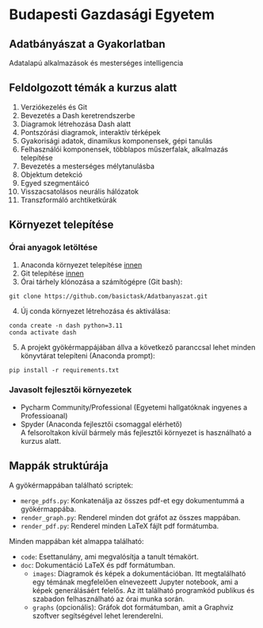 # Budapesti Gazdasági Egyetem 
## Adatbányászat a Gyakorlatban
Adatalapú alkalmazások és mesterséges intelligencia

## Feldolgozott témák a kurzus alatt
1. Verziókezelés és Git
2. Bevezetés a Dash keretrendszerbe
3. Diagramok létrehozása Dash alatt
4. Pontszórási diagramok, interaktív térképek
5. Gyakorisági adatok, dinamikus komponensek, gépi tanulás
6. Felhasználói komponensek, többlapos műszerfalak, alkalmazás telepítése
7. Bevezetés a mesterséges mélytanulásba
8. Objektum detekció
9. Egyed szegmentáicó
10. Visszacsatolásos neurális hálózatok
11. Transzformáló archtiketkúrák

## Környezet telepítése
### Órai anyagok letöltése
1. Anaconda környezet telepítése [innen](https://www.anaconda.com/download)
2. Git telepítése [innen](https://git-scm.com/downloads)
3. Órai tárhely klónozása a számítógépre (Git bash):
```
git clone https://github.com/basictask/Adatbanyaszat.git
```
4. Új conda környezet létrehozása és aktiválása:
```
conda create -n dash python=3.11
conda activate dash
```
5. A projekt gyökérmappájában állva a következő 		paranccsal lehet minden könyvtárat telepíteni (Anaconda prompt): 
```
pip install -r requirements.txt
```

### Javasolt fejlesztői környezetek
- Pycharm Community/Professional (Egyetemi hallgatóknak ingyenes a Professioanal)
- Spyder (Anaconda fejlesztői csomaggal elérhető)  
A felsoroltakon kívül bármely más fejlesztői környezet is használható a kurzus alatt. 

## Mappák struktúrája
A gyökérmappában található scriptek:  
- `merge_pdfs.py`: Konkatenálja az összes pdf-et egy dokumentummá a gyökérmappába.  
- `render_graph.py`: Renderel minden dot gráfot az összes mappában.  
- `render_pdf.py`: Renderel minden LaTeX fájlt pdf formátumba.  
    
Minden mappában két almappa található:  
- `code`: Esettanulány, ami megvalósítja a tanult témakört.  
- `doc`: Dokumentáció LaTeX és pdf formátumban.  
	- `images`: Diagramok és képek a dokumentációban. Itt megtalálható egy témának megfelelően elnevezeett Jupyter notebook, ami a képek generálásáért felelős. Az itt található programkód publikus és szabadon felhasználható az órai munka során.  
	- `graphs` (opcionális): Gráfok dot formátumban, amit a Graphviz szoftver segítségével lehet lerenderelni.   
